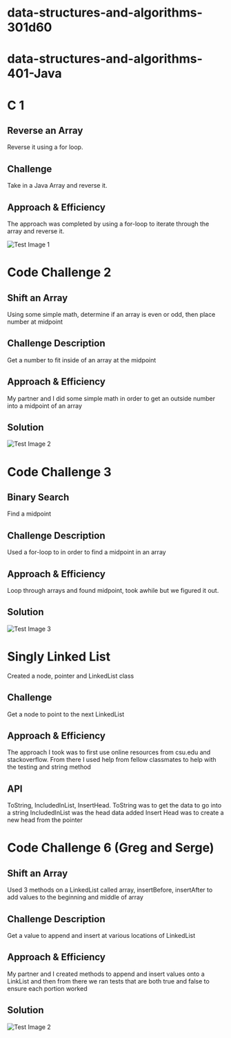 # data-structures-and-algorithms-301d60
# data-structures-and-algorithms-401-Java

# C 1
## Reverse an Array
Reverse it using a for loop.

## Challenge
Take in a Java Array and reverse it.

## Approach & Efficiency
The approach was completed by using a for-loop to iterate through the array and reverse it.

![Test Image 1](code401challenges1/assets/whiteboard.jpg)

# Code Challenge 2
## Shift an Array
Using some simple math, determine if an array is even or odd, then place number at midpoint

## Challenge Description
Get a number to fit inside of an array at the midpoint

## Approach & Efficiency
My partner and I did some simple math in order to get an outside number into a midpoint of an array

## Solution
![Test Image 2](IMG_0934.jpg)

# Code Challenge 3
## Binary Search
Find a midpoint

## Challenge Description
Used a for-loop to in order to find a midpoint in an array

## Approach & Efficiency
Loop through arrays and found midpoint, took awhile but we figured it out. 

## Solution
![Test Image 3](code3.jpg)

# Singly Linked List
Created a node, pointer and LinkedList class

## Challenge
Get a node to point to the next LinkedList

## Approach & Efficiency
The approach I took was to first use online resources from csu.edu and stackoverflow. From there I used help from fellow classmates to help with the testing and string method

## API
ToString, IncludedInList, InsertHead. 
ToString was to get the data to go into a string
IncludedInList was the head data added
Insert Head was to create a new head from the pointer

# Code Challenge 6 (Greg and Serge)
## Shift an Array
Used 3 methods on a LinkedList called array, insertBefore, insertAfter to add values to the beginning and middle of array

## Challenge Description
Get a value to append and insert at various locations of LinkedList

## Approach & Efficiency
My partner and I created methods to append and insert values onto a LinkList and then from there we ran tests that are both true and false to ensure each portion worked

## Solution
![Test Image 2](CC6.jpg)

